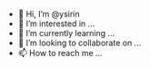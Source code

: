- 👋 Hi, I’m @ysirin
- 👀 I’m interested in ...
- 🌱 I’m currently learning ...
- 💞️ I’m looking to collaborate on ...
- 📫 How to reach me ...

<!---
ysirin/ysirin is a ✨ special ✨ repository because its `README.md` (this file) appears on your GitHub profile.
You can click the Preview link to take a look at your changes.
--->
